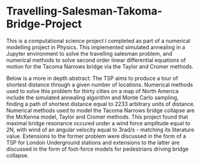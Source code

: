 # Travelling-Salesman-Takoma-Bridge-Project
This is a computational science project I completed as part of a numerical modelling project in Physics. This implemented simulated annealing in a Jupyter environment to solve the travelling salesman problem, and numerical methods to solve second order linear differential equations of motion for the Tacoma Narrows bridge via the Taylor and Cromer methods. 

Below is a more in depth abstract:
The TSP aims to produce a tour of shortest distance through a given number of locations. Numerical methods used to solve this problem for thirty cities on a map of North America include the simulated annealing algorithm and Monte Carlo sampling, finding a path of shortest distance equal to 2233 arbitrary units of distance. Numerical methods used to model the Tacoma Narrows bridge collapse are the McKenna model, Taylor and Cromer methods. This project found that maximal bridge resonance occured under a wind force amplitude equal to 2N, with wind of an angular velocity equal to 3rad/s - matching its literature value. Extensions to the former problem were discussed in the form of a TSP for London Underground stations and extensions to the latter are discussed in the form of foot-force models for pedestrians driving bridge collapse.
